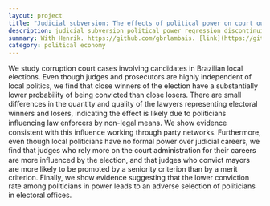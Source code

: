 ```yaml
---
layout: project
title: "Judicial subversion: The effects of political power on court outcomes"
description: judicial subversion political power regression discontinuity design
summary: With Henrik. https://github.com/gbrlambais. [link](https://github.com/gbrlambais)
category: political economy
---
```


We study corruption court cases involving candidates in Brazilian local elections. Even though judges and prosecutors are highly independent of local politics, we ﬁnd that close winners of the election have a substantially lower probability of being convicted than close losers. There are small diﬀerences in the quantity and quality of the lawyers representing electoral winners and losers, indicating the eﬀect is likely due to politicians inﬂuencing law enforcers by non-legal means. We show evidence consistent with this inﬂuence working through party networks. Furthermore, even though local politicians have no formal power over judicial careers, we ﬁnd that judges who rely more on the court administration for their careers are more inﬂuenced by the election, and that judges who convict mayors are more likely to be promoted by a seniority criterion than by a merit criterion. Finally, we show evidence suggesting that the lower conviction rate among politicians in power leads to an adverse selection of politicians in electoral oﬃces.